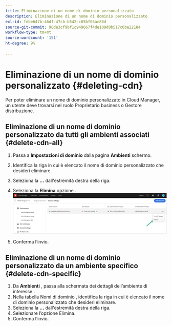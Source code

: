 ```yaml
---
title: Eliminazione di un nome di dominio personalizzato
description: Eliminazione di un nome di dominio personalizzato
exl-id: febe647b-46df-47cb-b542-c05bf03ac88d
source-git-commit: 90de3cf9bf1c949667f4de109d0b517c6be22184
workflow-type: tm+mt
source-wordcount: '151'
ht-degree: 9%

---
```


# Eliminazione di un nome di dominio personalizzato {#deleting-cdn}

Per poter eliminare un nome di dominio personalizzato in Cloud Manager, un utente deve trovarsi nel ruolo Proprietario business o Gestore distribuzione.

## Eliminazione di un nome di dominio personalizzato da tutti gli ambienti associati {#delete-cdn-all}

1. Passa a **Impostazioni di dominio** dalla pagina **Ambienti** schermo.

1. Identifica la riga in cui è elencato il nome di dominio personalizzato che desideri eliminare.

1. Seleziona la **...** dall&#39;estremità destra della riga.

1. Seleziona la **Elimina** opzione .
   ![](/help/implementing/cloud-manager/assets/cdn/cdn-delete.png)

1. Conferma l’invio.


## Eliminazione di un nome di dominio personalizzato da un ambiente specifico {#delete-cdn-specific}

1. Da **Ambienti** , passa alla schermata dei dettagli dell’ambiente di interesse .
1. Nella tabella Nomi di dominio , identifica la riga in cui è elencato il nome di dominio personalizzato che desideri eliminare.
1. Seleziona la **...** dall&#39;estremità destra della riga.
1. Selezionare l’opzione Elimina.
1. Conferma l’invio.
